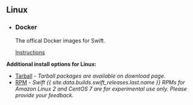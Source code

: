 ## Linux

<ul class="install-instruction">
  <li class="resource featured">
    <h3>Docker</h3>
    <p class="description">
    	The offical Docker images for Swift. 
    </p>
    <a href="/install/linux#installation-via-docker" class="cta-secondary">Instructions</a>
  </li>
</ul>

**Additional install options for Linux:**

* [Tarball](/install/linux#installation-via-tarball) - *Tarball packages are available on download page.*
* [RPM](/install/linux#installation-via-rpm) - *Swift {{ site.data.builds.swift_releases.last.name }} RPMs for Amazon Linux 2 and CentOS 7 are for experimental use only. Please provide your feedback.*

